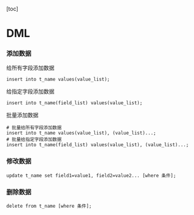 [toc]

# DML

### 添加数据

给所有字段添加数据

```mysql
insert into t_name values(value_list);
```

给指定字段添加数据

```mysql
insert into t_name(field_list) values(value_list);
```

批量添加数据

```mysql
# 批量给所有字段添加数据
insert into t_name values(value_list), (value_list)...;
# 批量给指定字段添加数据
insert into t_name(field_list) values(value_list), (value_list)...;
```

### 修改数据

```mysql
update t_name set field1=value1, field2=value2... [where 条件];
```

### 删除数据

```mysql
delete from t_name [where 条件];
```
